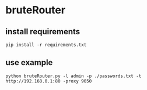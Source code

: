 # bruteRouter

## install requirements
```
pip install -r requirements.txt
```

## use example
```
python bruteRouter.py -l admin -p ./passwords.txt -t http://192.168.0.1:80 -proxy 9050
```
